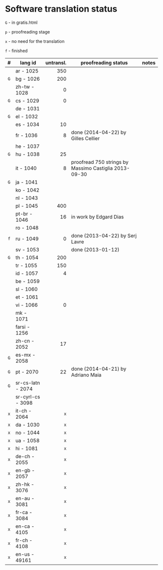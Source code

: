 

Software translation status
===========================

`G` - in gratis.html

`p` - proofreading stage

`x` - no need for the translation

`f` - finished

|  #  |      lang id      | untransl. |                  proofreading status                  | notes |
| :-: | ----------------- | --------: | ----------------------------------------------------- | ----- |
|     | ar - 1025         |       350 |                                                       |       |
| `G` | bg - 1026         |       200 |                                                       |       |
|     | zh-tw - 1028      |         0 |                                                       |       |
| `G` | cs - 1029         |         0 |                                                       |       |
|     | de - 1031         |           |                                                       |       |
| `G` | el - 1032         |           |                                                       |       |
|     | es - 1034         |        10 |                                                       |       |
|     | fr - 1036         |         8 | done (2014-04-22) by Gilles Cellier                   |       |
|     | he - 1037         |           |                                                       |       |
| `G` | hu - 1038         |        25 |                                                       |       |
|     | it - 1040         |         8 | proofread 750 strings by Massimo Castiglia 2013-09-30 |       |
| `G` | ja - 1041         |           |                                                       |       |
|     | ko - 1042         |           |                                                       |       |
|     | nl - 1043         |           |                                                       |       |
|     | pl - 1045         |       400 |                                                       |       |
|     | pt-br - 1046      |        16 | in work by Edgard Dias                                |       |
|     | ro - 1048         |           |                                                       |       |
| `f` | ru - 1049         |         0 | done (2013-04-22) by Serj Lavre                       |       |
|     | sv - 1053         |           | done (2013-01-12)                                     |       |
| `G` | th - 1054         |       200 |                                                       |       |
|     | tr - 1055         |       150 |                                                       |       |
|     | id - 1057         |         4 |                                                       |       |
|     | be - 1059         |           |                                                       |       |
|     | sl - 1060         |           |                                                       |       |
|     | et - 1061         |           |                                                       |       |
|     | vi - 1066         |         0 |                                                       |       |
|     | mk - 1071         |           |                                                       |       |
|     | farsi - 1256      |           |                                                       |       |
|     | zh-cn - 2052      |        17 |                                                       |       |
| `G` | es-mx - 2058      |           |                                                       |       |
| `G` | pt - 2070         |        22 | done (2014-04-21) by Adriano Maia                     |       |
| `G` | sr-cs-latn - 2074 |           |                                                       |       |
|     | sr-cyrl-cs - 3098 |           |                                                       |       |
| `x` | it-ch - 2064      |       `x` |                                                       |       |
| `x` | da - 1030         |       `x` |                                                       |       |
| `x` | no - 1044         |       `x` |                                                       |       |
| `x` | ua - 1058         |       `x` |                                                       |       |
| `x` | hi - 1081         |       `x` |                                                       |       |
| `x` | de-ch - 2055      |       `x` |                                                       |       |
| `x` | en-gb - 2057      |       `x` |                                                       |       |
| `x` | zh-hk - 3076      |       `x` |                                                       |       |
| `x` | en-au - 3081      |       `x` |                                                       |       |
| `x` | fr-ca - 3084      |       `x` |                                                       |       |
| `x` | en-ca - 4105      |       `x` |                                                       |       |
| `x` | fr-ch - 4108      |       `x` |                                                       |       |
| `x` | en-us - 49161     |       `x` |                                                       |       |
